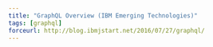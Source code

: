 ```yaml
---
title: "GraphQL Overview (IBM Emerging Technologies)"
tags: [graphql]
forceurl: http://blog.ibmjstart.net/2016/07/27/graphql/
---
```

